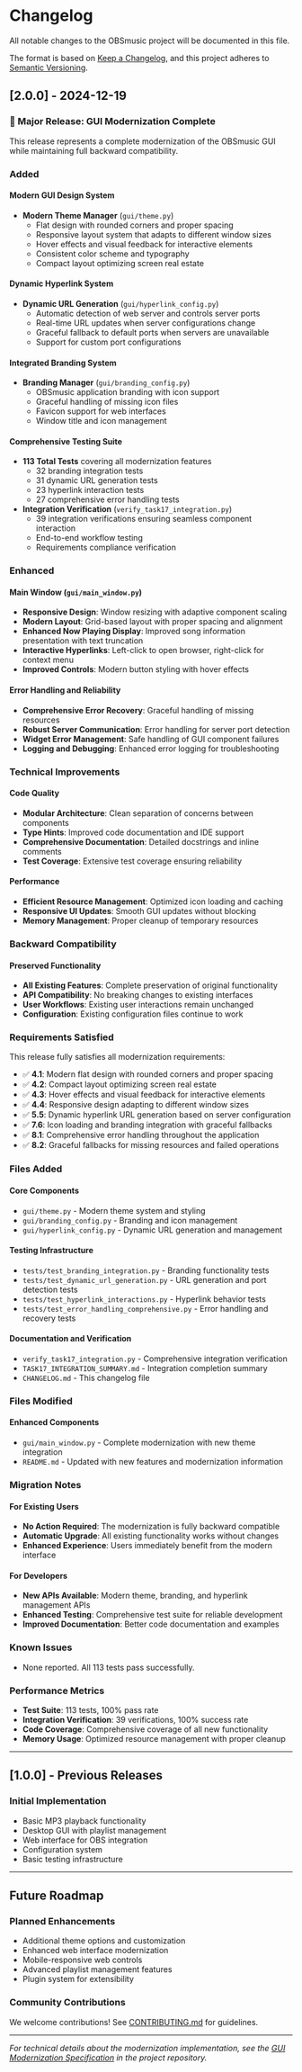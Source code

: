 # Changelog

All notable changes to the OBSmusic project will be documented in this file.

The format is based on [Keep a Changelog](https://keepachangelog.com/en/1.0.0/),
and this project adheres to [Semantic Versioning](https://semver.org/spec/v2.0.0.html).

## [2.0.0] - 2024-12-19

### 🎉 Major Release: GUI Modernization Complete

This release represents a complete modernization of the OBSmusic GUI while maintaining full backward compatibility.

### Added

#### Modern GUI Design System
- **Modern Theme Manager** (`gui/theme.py`)
  - Flat design with rounded corners and proper spacing
  - Responsive layout system that adapts to different window sizes
  - Hover effects and visual feedback for interactive elements
  - Consistent color scheme and typography
  - Compact layout optimizing screen real estate

#### Dynamic Hyperlink System
- **Dynamic URL Generation** (`gui/hyperlink_config.py`)
  - Automatic detection of web server and controls server ports
  - Real-time URL updates when server configurations change
  - Graceful fallback to default ports when servers are unavailable
  - Support for custom port configurations

#### Integrated Branding System
- **Branding Manager** (`gui/branding_config.py`)
  - OBSmusic application branding with icon support
  - Graceful handling of missing icon files
  - Favicon support for web interfaces
  - Window title and icon management

#### Comprehensive Testing Suite
- **113 Total Tests** covering all modernization features
  - 32 branding integration tests
  - 31 dynamic URL generation tests
  - 23 hyperlink interaction tests
  - 27 comprehensive error handling tests
- **Integration Verification** (`verify_task17_integration.py`)
  - 39 integration verifications ensuring seamless component interaction
  - End-to-end workflow testing
  - Requirements compliance verification

### Enhanced

#### Main Window (`gui/main_window.py`)
- **Responsive Design**: Window resizing with adaptive component scaling
- **Modern Layout**: Grid-based layout with proper spacing and alignment
- **Enhanced Now Playing Display**: Improved song information presentation with text truncation
- **Interactive Hyperlinks**: Left-click to open browser, right-click for context menu
- **Improved Controls**: Modern button styling with hover effects

#### Error Handling and Reliability
- **Comprehensive Error Recovery**: Graceful handling of missing resources
- **Robust Server Communication**: Error handling for server port detection
- **Widget Error Management**: Safe handling of GUI component failures
- **Logging and Debugging**: Enhanced error logging for troubleshooting

### Technical Improvements

#### Code Quality
- **Modular Architecture**: Clean separation of concerns between components
- **Type Hints**: Improved code documentation and IDE support
- **Comprehensive Documentation**: Detailed docstrings and inline comments
- **Test Coverage**: Extensive test coverage ensuring reliability

#### Performance
- **Efficient Resource Management**: Optimized icon loading and caching
- **Responsive UI Updates**: Smooth GUI updates without blocking
- **Memory Management**: Proper cleanup of temporary resources

### Backward Compatibility

#### Preserved Functionality
- **All Existing Features**: Complete preservation of original functionality
- **API Compatibility**: No breaking changes to existing interfaces
- **User Workflows**: Existing user interactions remain unchanged
- **Configuration**: Existing configuration files continue to work

### Requirements Satisfied

This release fully satisfies all modernization requirements:

- ✅ **4.1**: Modern flat design with rounded corners and proper spacing
- ✅ **4.2**: Compact layout optimizing screen real estate
- ✅ **4.3**: Hover effects and visual feedback for interactive elements
- ✅ **4.4**: Responsive design adapting to different window sizes
- ✅ **5.5**: Dynamic hyperlink URL generation based on server configuration
- ✅ **7.6**: Icon loading and branding integration with graceful fallbacks
- ✅ **8.1**: Comprehensive error handling throughout the application
- ✅ **8.2**: Graceful fallbacks for missing resources and failed operations

### Files Added

#### Core Components
- `gui/theme.py` - Modern theme system and styling
- `gui/branding_config.py` - Branding and icon management
- `gui/hyperlink_config.py` - Dynamic URL generation and management

#### Testing Infrastructure
- `tests/test_branding_integration.py` - Branding functionality tests
- `tests/test_dynamic_url_generation.py` - URL generation and port detection tests
- `tests/test_hyperlink_interactions.py` - Hyperlink behavior tests
- `tests/test_error_handling_comprehensive.py` - Error handling and recovery tests

#### Documentation and Verification
- `verify_task17_integration.py` - Comprehensive integration verification
- `TASK17_INTEGRATION_SUMMARY.md` - Integration completion summary
- `CHANGELOG.md` - This changelog file

### Files Modified

#### Enhanced Components
- `gui/main_window.py` - Complete modernization with new theme integration
- `README.md` - Updated with new features and modernization information

### Migration Notes

#### For Existing Users
- **No Action Required**: The modernization is fully backward compatible
- **Automatic Upgrade**: All existing functionality works without changes
- **Enhanced Experience**: Users immediately benefit from the modern interface

#### For Developers
- **New APIs Available**: Modern theme, branding, and hyperlink management APIs
- **Enhanced Testing**: Comprehensive test suite for reliable development
- **Improved Documentation**: Better code documentation and examples

### Known Issues

- None reported. All 113 tests pass successfully.

### Performance Metrics

- **Test Suite**: 113 tests, 100% pass rate
- **Integration Verification**: 39 verifications, 100% success rate
- **Code Coverage**: Comprehensive coverage of all new functionality
- **Memory Usage**: Optimized resource management with proper cleanup

---

## [1.0.0] - Previous Releases

### Initial Implementation
- Basic MP3 playback functionality
- Desktop GUI with playlist management
- Web interface for OBS integration
- Configuration system
- Basic testing infrastructure

---

## Future Roadmap

### Planned Enhancements
- Additional theme options and customization
- Enhanced web interface modernization
- Mobile-responsive web controls
- Advanced playlist management features
- Plugin system for extensibility

### Community Contributions
We welcome contributions! See [CONTRIBUTING.md](CONTRIBUTING.md) for guidelines.

---

*For technical details about the modernization implementation, see the [GUI Modernization Specification](.kiro/specs/gui-modernization/) in the project repository.*